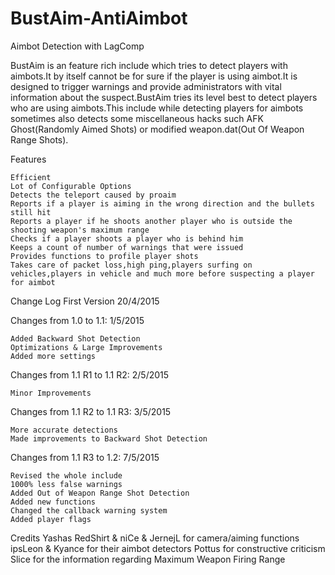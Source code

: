 # BustAim-AntiAimbot
Aimbot Detection with LagComp

BustAim is an feature rich include which tries to detect players with aimbots.It by itself cannot be for sure if the player is using aimbot.It is designed to trigger warnings and provide administrators with vital information about the suspect.BustAim tries its level best to detect players who are using aimbots.This include while detecting players for aimbots sometimes also detects some miscellaneous hacks such AFK Ghost(Randomly Aimed Shots) or modified weapon.dat(Out Of Weapon Range Shots).

Features

    Efficient
    Lot of Configurable Options
    Detects the teleport caused by proaim
    Reports if a player is aiming in the wrong direction and the bullets still hit
    Reports a player if he shoots another player who is outside the shooting weapon's maximum range
    Checks if a player shoots a player who is behind him
    Keeps a count of number of warnings that were issued
    Provides functions to profile player shots
    Takes care of packet loss,high ping,players surfing on vehicles,players in vehicle and much more before suspecting a player for aimbot


Change Log
First Version
20/4/2015

Changes from 1.0 to 1.1:
1/5/2015

    Added Backward Shot Detection
    Optimizations & Large Improvements
    Added more settings


Changes from 1.1 R1 to 1.1 R2:
2/5/2015

    Minor Improvements


Changes from 1.1 R2 to 1.1 R3:
3/5/2015

    More accurate detections
    Made improvements to Backward Shot Detection


Changes from 1.1 R3 to 1.2:
7/5/2015

    Revised the whole include
    1000% less false warnings
    Added Out of Weapon Range Shot Detection
    Added new functions
    Changed the callback warning system
    Added player flags


Credits
Yashas
RedShirt & niCe & JernejL for camera/aiming functions
ipsLeon & Kyance for their aimbot detectors
Pottus for constructive criticism
Slice for the information regarding Maximum Weapon Firing Range 

